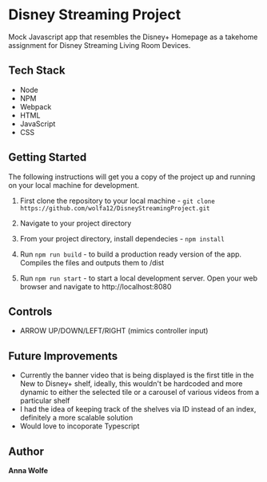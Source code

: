 # Disney Streaming Project
Mock Javascript app that resembles the Disney+ Homepage as a takehome assignment for Disney Streaming Living Room Devices.

## Tech Stack
- Node
- NPM
- Webpack
- HTML
- JavaScript
- CSS

## Getting Started
The following instructions will get you a copy of the project up and running on your local machine for development.

1. First clone the repository to your local machine - ```git clone https://github.com/wolfa12/DisneyStreamingProject.git```

2. Navigate to your project directory 

2. From your project directory, install dependecies - `npm install` 

 3. Run `npm run build`  - to build a production ready version of the app. Compiles the files and outputs them to /dist

 4. Run `npm run start` - to start a local development server. Open your web browser and navigate to http://localhost:8080

## Controls
- ARROW UP/DOWN/LEFT/RIGHT (mimics controller input)

## Future Improvements 

- Currently the banner video that is being displayed is the first title in the New to Disney+ shelf, ideally, this wouldn't be hardcoded and more dynamic to either the selected tile or a carousel of various videos from a particular shelf
- I had the idea of keeping track of the shelves via ID instead of an index, definitely a more scalable solution
- Would love to incoporate Typescript

## Author
**Anna Wolfe**

